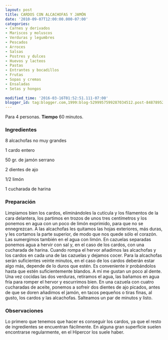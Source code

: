 ```yaml
---
layout: post
title: CARDOS CON ALCACHOFAS Y JAMÓN
date: '2010-09-07T12:00:00.000-07:00'
categories:
- Carnes y derivados
- Mariscos y moluscos
- Verduras y legumbres
- Pescados
- Arroces
- Salsas
- Postres y dulces
- Huevos y lacteos
- Pastas
- Entrantes y bocadillos
- Frutas
- Sopas y cremas
- Ensaladas
- Setas y hongos
 
modified_time: '2016-03-16T01:52:51.111-07:00'
blogger_id: tag:blogger.com,1999:blog-5299957599287034512.post-84878952357510313
---
```


Para 4 personas.
<b>Tiempo</b> 60 minutos.

<h3>Ingredientes</h3>

8 alcachofas no muy grandes

1 cardo entero

50 gr. de jamón serrano

2 dientes de ajo

1/2 limón

1 cucharada de harina

<h3>Preparación</h3>

Limpiamos bien los cardos, eliminándoles la cutícula y los filamentos de la cara delantera, los partimos en trozos de unos tres centímetros y los ponemos en agua con un poco de limón exprimido, para que no se ennegrezcan. A las alcachofas les quitamos las hojas exteriores, más duras, y les cortamos la parte superior, de modo que nos quede sólo el corazón. Las sumergimos también en el agua con limón. En cazuelas separadas ponemos agua a hervir con sal y, en el caso de los cardos, con una cucharada de harina. Cuando rompa el hervor añadimos las alcachofas y los cardos en cada una de las cazuelas y dejamos cocer. Para la alcachofas serán suficientes veinte minutos, en el caso de los cardos deberán estar algo más, depende de lo duros que estén. Es conveniente ir probándolos hasta que estén suficientemente blandos. A mí me gustan un poco al dente. Una vez cocidas las dos verduras, retiramos el agua, las bañamos en agua fría para romper el hervor y escurrimos bien. En una cazuela con cuatro cucharadas de aceite, ponemos a sofreir dos dientes de ajo picados, antes de que se doren añadimos el jamón, en tacos pequeños o tiras finas, al gusto, los cardos y las alcachofas. Salteamos un par de minutos y listo.

<h3>Observaciones</h3>

Lo primero que tenemos que hacer es conseguir los cardos, ya que el resto de ingredientes se encuentran fácilmente. En alguna gran superficie suelen encontrarse regularmente, en el Hipercor los suele haber.


